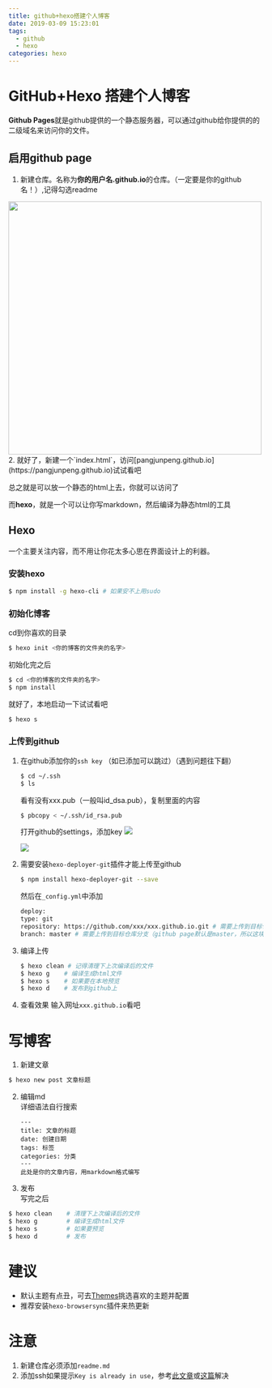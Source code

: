 ```yaml
---
title: github+hexo搭建个人博客
date: 2019-03-09 15:23:01
tags:
  - github
  - hexo
categories: hexo
---
```


# GitHub+Hexo 搭建个人博客
**Github Pages**就是github提供的一个静态服务器，可以通过github给你提供的的二级域名来访问你的文件。

## 启用github page  
1. 新建仓库。名称为**你的用户名.github.io**的仓库。（一定要是你的github名！）,记得勾选readme
<img src="https://test-interactive.gaotu100.com/febook/assets/create_github_page.png" width="500px">
2. 就好了，新建一个`index.html`，访问[pangjunpeng.github.io](https://pangjunpeng.github.io)试试看吧  

总之就是可以放一个静态的html上去，你就可以访问了  

而**hexo**，就是一个可以让你写markdown，然后编译为静态html的工具

## Hexo
一个主要关注内容，而不用让你花太多心思在界面设计上的利器。  
<!-- more --> 
### 安装hexo
```bash
$ npm install -g hexo-cli # 如果安不上用sudo
```

### 初始化博客
cd到你喜欢的目录
```bash
$ hexo init <你的博客的文件夹的名字>
```
初始化完之后
```bash
$ cd <你的博客的文件夹的名字>
$ npm install
```
就好了，本地启动一下试试看吧
```bash
$ hexo s
```

### 上传到github  
1. 在github添加你的`ssh key` （如已添加可以跳过）（遇到问题往下翻）
    ```bash
    $ cd ~/.ssh
    $ ls
    ```
    看有没有xxx.pub（一般叫id_dsa.pub），复制里面的内容
    ```bash
    $ pbcopy < ~/.ssh/id_rsa.pub
    ```
    打开github的settings，添加key
    ![](https://test-interactive.gaotu100.com/febook/assets/setting-ssh-key.png)  

    ![](https://test-interactive.gaotu100.com/febook/assets/add-ssh-key.png)  

2. 需要安装`hexo-deployer-git`插件才能上传至github
    ```bash
    $ npm install hexo-deployer-git --save
    ```
    然后在`_config.yml`中添加
    ```bash
    deploy:
    type: git
    repository: https://github.com/xxx/xxx.github.io.git # 需要上传到目标仓库地址
    branch: master # 需要上传到目标仓库分支（github page默认是master，所以这块就写master，当然可以自定义）
    ```
3. 编译上传
    ```bash
    $ hexo clean # 记得清理下上次编译后的文件
    $ hexo g    # 编译生成html文件
    $ hexo s    # 如果要在本地预览
    $ hexo d    # 发布到github上
    ```
4. 查看效果
    输入网址`xxx.github.io`看吧

# 写博客  
1. 新建文章
```bash
$ hexo new post 文章标题
```
2. 编辑md  
详细语法自行搜索  

    ```
    ---
    title: 文章的标题
    date: 创建日期
    tags: 标签
    categories: 分类
    ---
    此处是你的文章内容，用markdown格式编写
    ```
3. 发布  
写完之后
```bash
$ hexo clean    # 清理下上次编译后的文件
$ hexo g        # 编译生成html文件
$ hexo s        # 如果要预览
$ hexo d        # 发布
```

# 建议  
+ 默认主题有点丑，可去[Themes](https://hexo.io/themes/)挑选喜欢的主题并配置
+ 推荐安装`hexo-browsersync`插件来热更新

# 注意  
1. 新建仓库必须添加`readme.md`
2. 添加ssh如果提示`Key is already in use`，参考[此文章](https://blog.csdn.net/itmyhome1990/article/details/42643233)或[这篇](https://liyiye012.github.io/2018/08/21/Hexo+github%E6%90%AD%E5%BB%BA%E4%B8%AA%E4%BA%BA%E5%8D%9A%E5%AE%A2%E9%97%AE%E9%A2%98%E6%80%BB%E7%BB%93/)解决